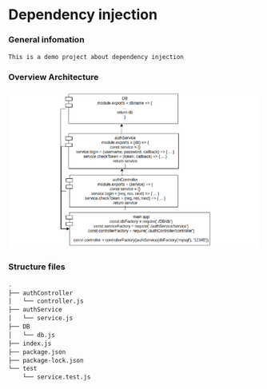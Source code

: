 # Dependency injection
### General infomation
```
This is a demo project about dependency injection
```
### Overview Architecture
![](./dependency-injection.png)

### Structure files
```bash
.
├── authController
│   └── controller.js
├── authService
│   └── service.js
├── DB
│   └── db.js
├── index.js
├── package.json
├── package-lock.json
└── test
    └── service.test.js
```

